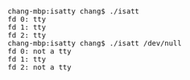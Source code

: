 <pre>
chang-mbp:isatty chang$ ./isatt
fd 0: tty
fd 1: tty
fd 2: tty
chang-mbp:isatty chang$ ./isatt </etc/passwd 2>/dev/null
fd 0: not a tty
fd 1: tty
fd 2: not a tty
</pre>